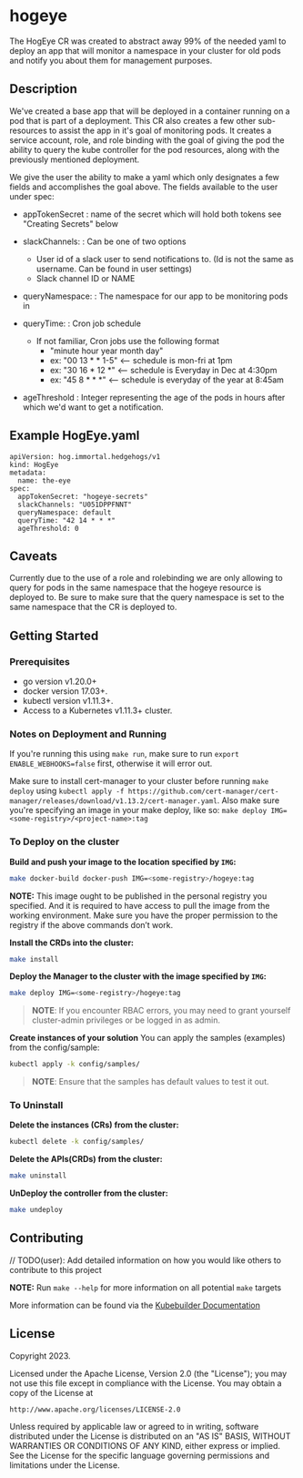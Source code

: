 # hogeye
The HogEye CR was created to abstract away 99% of the needed yaml to deploy an app that will monitor a namespace in your cluster for old pods and notify you about them for management purposes. 

## Description
We've created a base app that will be deployed in a container running on a pod that is part of a deployment. This CR also creates a few other sub-resources to assist the app in it's goal of monitoring pods. It creates a service account, role, and role binding with the goal of giving the pod the ability to query the kube controller for the pod resources, along with the previously mentioned deployment.

We give the user the ability to make a yaml which only designates a few fields and accomplishes the goal above. The fields available to the user under spec:

- appTokenSecret <string> : name of the secret which will hold both tokens see "Creating Secrets" below

- slackChannels: <string> : Can be one of two options
    *  User id of a slack user to send notifications to. (Id is not the same as username. Can be found in user settings)
    *  Slack channel ID or NAME

- queryNamespace: <string> : The namespace for our app to be monitoring pods in

- queryTime: <string> : Cron job schedule 
    * If not familiar, Cron jobs use the following format
        * "minute hour year month day"
        * ex: "00 13 * * 1-5" <-- schedule is mon-fri at 1pm 
        * ex: "30 16 * 12 *" <-- schedule is Everyday in Dec at 4:30pm
        * ex: "45 8 * * *" <-- schedule is everyday of the year at 8:45am

- ageThreshold <int> : Integer representing the age of the pods in hours after which we'd want to get a notification.

## Example HogEye.yaml
```
apiVersion: hog.immortal.hedgehogs/v1
kind: HogEye
metadata:
  name: the-eye
spec:
  appTokenSecret: "hogeye-secrets"
  slackChannels: "U051DPPFNNT"
  queryNamespace: default
  queryTime: "42 14 * * *"
  ageThreshold: 0
```

## Caveats
Currently due to the use of a role and rolebinding we are only allowing to query for pods in the same namespace that the hogeye resource is deployed to. Be sure to make sure that the query namespace is set to the same namespace that the CR is deployed to.


## Getting Started

### Prerequisites
- go version v1.20.0+
- docker version 17.03+.
- kubectl version v1.11.3+.
- Access to a Kubernetes v1.11.3+ cluster.

### Notes on Deployment and Running
If you're running this using ```make run```, make sure to run ```export ENABLE_WEBHOOKS=false``` first, otherwise it will error out.

Make sure to install cert-manager to your cluster before running ```make deploy``` using ```kubectl apply -f https://github.com/cert-manager/cert-manager/releases/download/v1.13.2/cert-manager.yaml```. Also make sure you're specifying an image in your make deploy, like so: ```make deploy IMG=<some-registry>/<project-name>:tag```

### To Deploy on the cluster
**Build and push your image to the location specified by `IMG`:**

```sh
make docker-build docker-push IMG=<some-registry>/hogeye:tag
```

**NOTE:** This image ought to be published in the personal registry you specified. 
And it is required to have access to pull the image from the working environment. 
Make sure you have the proper permission to the registry if the above commands don’t work.

**Install the CRDs into the cluster:**

```sh
make install
```

**Deploy the Manager to the cluster with the image specified by `IMG`:**

```sh
make deploy IMG=<some-registry>/hogeye:tag
```

> **NOTE**: If you encounter RBAC errors, you may need to grant yourself cluster-admin 
privileges or be logged in as admin.

**Create instances of your solution**
You can apply the samples (examples) from the config/sample:

```sh
kubectl apply -k config/samples/
```

>**NOTE**: Ensure that the samples has default values to test it out.

### To Uninstall
**Delete the instances (CRs) from the cluster:**

```sh
kubectl delete -k config/samples/
```

**Delete the APIs(CRDs) from the cluster:**

```sh
make uninstall
```

**UnDeploy the controller from the cluster:**

```sh
make undeploy
```

## Contributing
// TODO(user): Add detailed information on how you would like others to contribute to this project

**NOTE:** Run `make --help` for more information on all potential `make` targets

More information can be found via the [Kubebuilder Documentation](https://book.kubebuilder.io/introduction.html)

## License

Copyright 2023.

Licensed under the Apache License, Version 2.0 (the "License");
you may not use this file except in compliance with the License.
You may obtain a copy of the License at

    http://www.apache.org/licenses/LICENSE-2.0

Unless required by applicable law or agreed to in writing, software
distributed under the License is distributed on an "AS IS" BASIS,
WITHOUT WARRANTIES OR CONDITIONS OF ANY KIND, either express or implied.
See the License for the specific language governing permissions and
limitations under the License.

